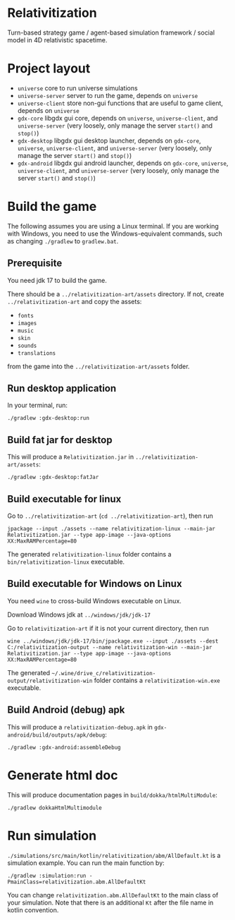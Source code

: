 # Relativitization
Turn-based strategy game / agent-based simulation framework / social model in 4D relativistic spacetime.

# Project layout
* `universe` core to run universe simulations
* `universe-server` server to run the game, depends on `universe`
* `universe-client` store non-gui functions that are useful to game client, depends on `universe`
* `gdx-core` libgdx gui core, depends on `universe`,  `universe-client`, and `universe-server` (very loosely, only manage the server `start()` and `stop()`)
* `gdx-desktop` libgdx gui desktop launcher, depends on `gdx-core`, `universe`,  `universe-client`, and `universe-server` (very loosely, only manage the server `start()` and `stop()`)
* `gdx-android` libgdx gui android launcher, depends on `gdx-core`, `universe`,  `universe-client`, and `universe-server` (very loosely, only manage the server `start()` and `stop()`)


# Build the game
The following assumes you are using a Linux terminal. If you are working with Windows, you need to use the Windows-equivalent commands, such as changing `./gradlew` to `gradlew.bat`.

## Prerequisite
You need jdk 17 to build the game.

There should be a `../relativitization-art/assets` directory. If not, create `../relativitization-art`
and copy the assets:

* `fonts`
* `images`
* `music`
* `skin`
* `sounds`
* `translations`

from the game into the `../relativitization-art/assets` folder.

## Run desktop application
In your terminal, run:
```
./gradlew :gdx-desktop:run
```

## Build fat jar for desktop
This will produce a `Relativitization.jar` in `../relativitization-art/assets`:
```
./gradlew :gdx-desktop:fatJar
```

## Build executable for linux
Go to `../relativitization-art` (`cd ../relativitization-art`), then run
```
jpackage --input ./assets --name relativitization-linux --main-jar Relativitization.jar --type app-image --java-options XX:MaxRAMPercentage=80
```

The generated `relativitization-linux` folder contains a `bin/relativitization-linux` executable.

## Build executable for Windows on Linux
You need `wine` to cross-build Windows executable on Linux.

Download Windows jdk at `../windows/jdk/jdk-17`

Go to `relativitization-art` if it is not your current directory, then run
```
wine ../windows/jdk/jdk-17/bin/jpackage.exe --input ./assets --dest C:/relativitization-output --name relativitization-win --main-jar Relativitization.jar --type app-image --java-options XX:MaxRAMPercentage=80
```

The generated `~/.wine/drive_c/relativitization-output/relativitization-win` folder contains a `relativitization-win.exe` executable.


## Build Android (debug) apk
This will produce a `relativitization-debug.apk` in `gdx-android/build/outputs/apk/debug`: 
```
./gradlew :gdx-android:assembleDebug
```

# Generate html doc
This will produce documentation pages in `build/dokka/htmlMultiModule`:
```
./gradlew dokkaHtmlMultimodule
```

# Run simulation
`./simulations/src/main/kotlin/relativitization/abm/AllDefault.kt` is a simulation example. You can run the main function by:

`./gradlew :simulation:run -PmainClass=relativitization.abm.AllDefaultKt`

You can change `relativitization.abm.AllDefaultKt` to the main class of your simulation.
Note that there is an additional `Kt` after the file name in kotlin convention.
